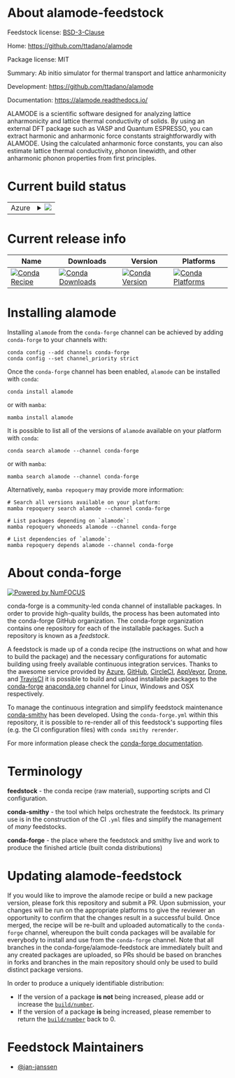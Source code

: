 About alamode-feedstock
=======================

Feedstock license: [BSD-3-Clause](https://github.com/conda-forge/alamode-feedstock/blob/main/LICENSE.txt)

Home: https://github.com/ttadano/alamode

Package license: MIT

Summary: Ab initio simulator for thermal transport and lattice anharmonicity

Development: https://github.com/ttadano/alamode

Documentation: https://alamode.readthedocs.io/

ALAMODE is a scientific software designed for analyzing lattice
anharmonicity and lattice thermal conductivity of solids. By
using an external DFT package such as VASP and Quantum ESPRESSO, you
can extract harmonic and anharmonic force constants straightforwardly
with ALAMODE. Using the calculated anharmonic force constants, you can
also estimate lattice thermal conductivity, phonon linewidth, and
other anharmonic phonon properties from first principles.


Current build status
====================


<table>
    
  <tr>
    <td>Azure</td>
    <td>
      <details>
        <summary>
          <a href="https://dev.azure.com/conda-forge/feedstock-builds/_build/latest?definitionId=13391&branchName=main">
            <img src="https://dev.azure.com/conda-forge/feedstock-builds/_apis/build/status/alamode-feedstock?branchName=main">
          </a>
        </summary>
        <table>
          <thead><tr><th>Variant</th><th>Status</th></tr></thead>
          <tbody><tr>
              <td>linux_64_numpy1.22python3.10.____cpython</td>
              <td>
                <a href="https://dev.azure.com/conda-forge/feedstock-builds/_build/latest?definitionId=13391&branchName=main">
                  <img src="https://dev.azure.com/conda-forge/feedstock-builds/_apis/build/status/alamode-feedstock?branchName=main&jobName=linux&configuration=linux%20linux_64_numpy1.22python3.10.____cpython" alt="variant">
                </a>
              </td>
            </tr><tr>
              <td>linux_64_numpy1.22python3.9.____cpython</td>
              <td>
                <a href="https://dev.azure.com/conda-forge/feedstock-builds/_build/latest?definitionId=13391&branchName=main">
                  <img src="https://dev.azure.com/conda-forge/feedstock-builds/_apis/build/status/alamode-feedstock?branchName=main&jobName=linux&configuration=linux%20linux_64_numpy1.22python3.9.____cpython" alt="variant">
                </a>
              </td>
            </tr><tr>
              <td>linux_64_numpy1.23python3.11.____cpython</td>
              <td>
                <a href="https://dev.azure.com/conda-forge/feedstock-builds/_build/latest?definitionId=13391&branchName=main">
                  <img src="https://dev.azure.com/conda-forge/feedstock-builds/_apis/build/status/alamode-feedstock?branchName=main&jobName=linux&configuration=linux%20linux_64_numpy1.23python3.11.____cpython" alt="variant">
                </a>
              </td>
            </tr><tr>
              <td>linux_64_numpy1.26python3.12.____cpython</td>
              <td>
                <a href="https://dev.azure.com/conda-forge/feedstock-builds/_build/latest?definitionId=13391&branchName=main">
                  <img src="https://dev.azure.com/conda-forge/feedstock-builds/_apis/build/status/alamode-feedstock?branchName=main&jobName=linux&configuration=linux%20linux_64_numpy1.26python3.12.____cpython" alt="variant">
                </a>
              </td>
            </tr><tr>
              <td>linux_64_numpy2python3.13.____cp313</td>
              <td>
                <a href="https://dev.azure.com/conda-forge/feedstock-builds/_build/latest?definitionId=13391&branchName=main">
                  <img src="https://dev.azure.com/conda-forge/feedstock-builds/_apis/build/status/alamode-feedstock?branchName=main&jobName=linux&configuration=linux%20linux_64_numpy2python3.13.____cp313" alt="variant">
                </a>
              </td>
            </tr><tr>
              <td>osx_64_numpy1.22python3.10.____cpython</td>
              <td>
                <a href="https://dev.azure.com/conda-forge/feedstock-builds/_build/latest?definitionId=13391&branchName=main">
                  <img src="https://dev.azure.com/conda-forge/feedstock-builds/_apis/build/status/alamode-feedstock?branchName=main&jobName=osx&configuration=osx%20osx_64_numpy1.22python3.10.____cpython" alt="variant">
                </a>
              </td>
            </tr><tr>
              <td>osx_64_numpy1.22python3.9.____cpython</td>
              <td>
                <a href="https://dev.azure.com/conda-forge/feedstock-builds/_build/latest?definitionId=13391&branchName=main">
                  <img src="https://dev.azure.com/conda-forge/feedstock-builds/_apis/build/status/alamode-feedstock?branchName=main&jobName=osx&configuration=osx%20osx_64_numpy1.22python3.9.____cpython" alt="variant">
                </a>
              </td>
            </tr><tr>
              <td>osx_64_numpy1.23python3.11.____cpython</td>
              <td>
                <a href="https://dev.azure.com/conda-forge/feedstock-builds/_build/latest?definitionId=13391&branchName=main">
                  <img src="https://dev.azure.com/conda-forge/feedstock-builds/_apis/build/status/alamode-feedstock?branchName=main&jobName=osx&configuration=osx%20osx_64_numpy1.23python3.11.____cpython" alt="variant">
                </a>
              </td>
            </tr><tr>
              <td>osx_64_numpy1.26python3.12.____cpython</td>
              <td>
                <a href="https://dev.azure.com/conda-forge/feedstock-builds/_build/latest?definitionId=13391&branchName=main">
                  <img src="https://dev.azure.com/conda-forge/feedstock-builds/_apis/build/status/alamode-feedstock?branchName=main&jobName=osx&configuration=osx%20osx_64_numpy1.26python3.12.____cpython" alt="variant">
                </a>
              </td>
            </tr><tr>
              <td>osx_64_numpy2python3.13.____cp313</td>
              <td>
                <a href="https://dev.azure.com/conda-forge/feedstock-builds/_build/latest?definitionId=13391&branchName=main">
                  <img src="https://dev.azure.com/conda-forge/feedstock-builds/_apis/build/status/alamode-feedstock?branchName=main&jobName=osx&configuration=osx%20osx_64_numpy2python3.13.____cp313" alt="variant">
                </a>
              </td>
            </tr>
          </tbody>
        </table>
      </details>
    </td>
  </tr>
</table>

Current release info
====================

| Name | Downloads | Version | Platforms |
| --- | --- | --- | --- |
| [![Conda Recipe](https://img.shields.io/badge/recipe-alamode-green.svg)](https://anaconda.org/conda-forge/alamode) | [![Conda Downloads](https://img.shields.io/conda/dn/conda-forge/alamode.svg)](https://anaconda.org/conda-forge/alamode) | [![Conda Version](https://img.shields.io/conda/vn/conda-forge/alamode.svg)](https://anaconda.org/conda-forge/alamode) | [![Conda Platforms](https://img.shields.io/conda/pn/conda-forge/alamode.svg)](https://anaconda.org/conda-forge/alamode) |

Installing alamode
==================

Installing `alamode` from the `conda-forge` channel can be achieved by adding `conda-forge` to your channels with:

```
conda config --add channels conda-forge
conda config --set channel_priority strict
```

Once the `conda-forge` channel has been enabled, `alamode` can be installed with `conda`:

```
conda install alamode
```

or with `mamba`:

```
mamba install alamode
```

It is possible to list all of the versions of `alamode` available on your platform with `conda`:

```
conda search alamode --channel conda-forge
```

or with `mamba`:

```
mamba search alamode --channel conda-forge
```

Alternatively, `mamba repoquery` may provide more information:

```
# Search all versions available on your platform:
mamba repoquery search alamode --channel conda-forge

# List packages depending on `alamode`:
mamba repoquery whoneeds alamode --channel conda-forge

# List dependencies of `alamode`:
mamba repoquery depends alamode --channel conda-forge
```


About conda-forge
=================

[![Powered by
NumFOCUS](https://img.shields.io/badge/powered%20by-NumFOCUS-orange.svg?style=flat&colorA=E1523D&colorB=007D8A)](https://numfocus.org)

conda-forge is a community-led conda channel of installable packages.
In order to provide high-quality builds, the process has been automated into the
conda-forge GitHub organization. The conda-forge organization contains one repository
for each of the installable packages. Such a repository is known as a *feedstock*.

A feedstock is made up of a conda recipe (the instructions on what and how to build
the package) and the necessary configurations for automatic building using freely
available continuous integration services. Thanks to the awesome service provided by
[Azure](https://azure.microsoft.com/en-us/services/devops/), [GitHub](https://github.com/),
[CircleCI](https://circleci.com/), [AppVeyor](https://www.appveyor.com/),
[Drone](https://cloud.drone.io/welcome), and [TravisCI](https://travis-ci.com/)
it is possible to build and upload installable packages to the
[conda-forge](https://anaconda.org/conda-forge) [anaconda.org](https://anaconda.org/)
channel for Linux, Windows and OSX respectively.

To manage the continuous integration and simplify feedstock maintenance
[conda-smithy](https://github.com/conda-forge/conda-smithy) has been developed.
Using the ``conda-forge.yml`` within this repository, it is possible to re-render all of
this feedstock's supporting files (e.g. the CI configuration files) with ``conda smithy rerender``.

For more information please check the [conda-forge documentation](https://conda-forge.org/docs/).

Terminology
===========

**feedstock** - the conda recipe (raw material), supporting scripts and CI configuration.

**conda-smithy** - the tool which helps orchestrate the feedstock.
                   Its primary use is in the construction of the CI ``.yml`` files
                   and simplify the management of *many* feedstocks.

**conda-forge** - the place where the feedstock and smithy live and work to
                  produce the finished article (built conda distributions)


Updating alamode-feedstock
==========================

If you would like to improve the alamode recipe or build a new
package version, please fork this repository and submit a PR. Upon submission,
your changes will be run on the appropriate platforms to give the reviewer an
opportunity to confirm that the changes result in a successful build. Once
merged, the recipe will be re-built and uploaded automatically to the
`conda-forge` channel, whereupon the built conda packages will be available for
everybody to install and use from the `conda-forge` channel.
Note that all branches in the conda-forge/alamode-feedstock are
immediately built and any created packages are uploaded, so PRs should be based
on branches in forks and branches in the main repository should only be used to
build distinct package versions.

In order to produce a uniquely identifiable distribution:
 * If the version of a package **is not** being increased, please add or increase
   the [``build/number``](https://docs.conda.io/projects/conda-build/en/latest/resources/define-metadata.html#build-number-and-string).
 * If the version of a package **is** being increased, please remember to return
   the [``build/number``](https://docs.conda.io/projects/conda-build/en/latest/resources/define-metadata.html#build-number-and-string)
   back to 0.

Feedstock Maintainers
=====================

* [@jan-janssen](https://github.com/jan-janssen/)

